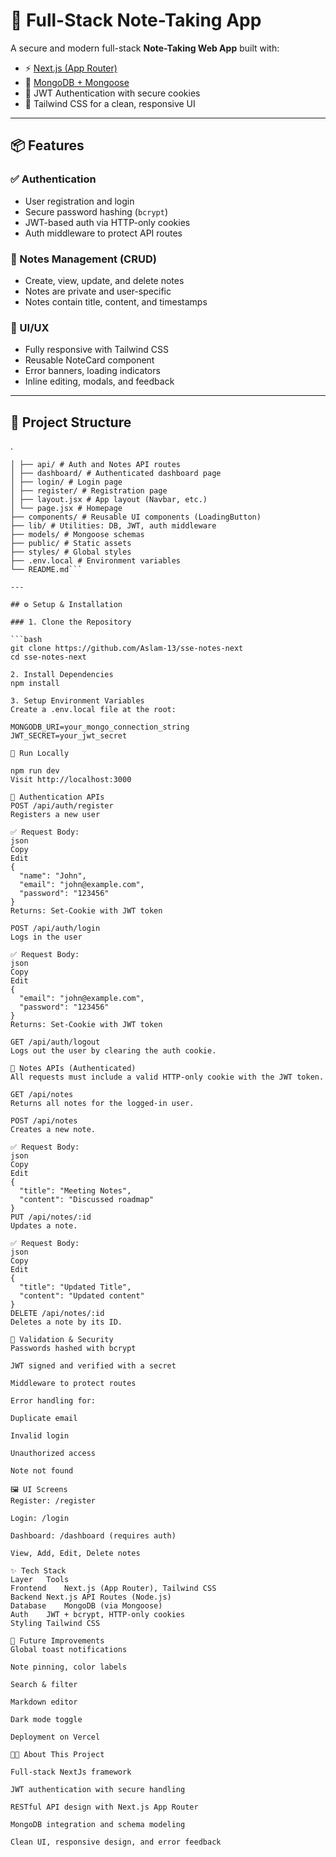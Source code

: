 # 📝 Full-Stack Note-Taking App

A secure and modern full-stack **Note-Taking Web App** built with:

- ⚡️ [Next.js (App Router)](https://nextjs.org/docs/app)
- 🌿 [MongoDB + Mongoose](https://mongoosejs.com/)
- 🔐 JWT Authentication with secure cookies
- 💨 Tailwind CSS for a clean, responsive UI

---

## 📦 Features

### ✅ Authentication
- User registration and login
- Secure password hashing (`bcrypt`)
- JWT-based auth via HTTP-only cookies
- Auth middleware to protect API routes

### 📝 Notes Management (CRUD)
- Create, view, update, and delete notes
- Notes are private and user-specific
- Notes contain title, content, and timestamps

### 💄 UI/UX
- Fully responsive with Tailwind CSS
- Reusable NoteCard component
- Error banners, loading indicators
- Inline editing, modals, and feedback

---

## 📁 Project Structure

.
```├── app/ # Next.js App Router (frontend & API routes)
│ ├── api/ # Auth and Notes API routes
│ ├── dashboard/ # Authenticated dashboard page
│ ├── login/ # Login page
│ ├── register/ # Registration page
│ ├── layout.jsx # App layout (Navbar, etc.)
│ └── page.jsx # Homepage
├── components/ # Reusable UI components (LoadingButton)
├── lib/ # Utilities: DB, JWT, auth middleware
├── models/ # Mongoose schemas
├── public/ # Static assets
├── styles/ # Global styles
├── .env.local # Environment variables
└── README.md```
 
---

## ⚙️ Setup & Installation

### 1. Clone the Repository

```bash
git clone https://github.com/Aslam-13/sse-notes-next
cd sse-notes-next

2. Install Dependencies 
npm install

3. Setup Environment Variables
Create a .env.local file at the root:

MONGODB_URI=your_mongo_connection_string
JWT_SECRET=your_jwt_secret

🚀 Run Locally
 
npm run dev
Visit http://localhost:3000

🔐 Authentication APIs
POST /api/auth/register
Registers a new user

✅ Request Body:
json
Copy
Edit
{
  "name": "John",
  "email": "john@example.com",
  "password": "123456"
}
Returns: Set-Cookie with JWT token

POST /api/auth/login
Logs in the user

✅ Request Body:
json
Copy
Edit
{
  "email": "john@example.com",
  "password": "123456"
}
Returns: Set-Cookie with JWT token

GET /api/auth/logout
Logs out the user by clearing the auth cookie.

📝 Notes APIs (Authenticated)
All requests must include a valid HTTP-only cookie with the JWT token.

GET /api/notes
Returns all notes for the logged-in user.

POST /api/notes
Creates a new note.

✅ Request Body:
json
Copy
Edit
{
  "title": "Meeting Notes",
  "content": "Discussed roadmap"
}
PUT /api/notes/:id
Updates a note.

✅ Request Body:
json
Copy
Edit
{
  "title": "Updated Title",
  "content": "Updated content"
}
DELETE /api/notes/:id
Deletes a note by its ID.

🧪 Validation & Security
Passwords hashed with bcrypt

JWT signed and verified with a secret

Middleware to protect routes

Error handling for:

Duplicate email

Invalid login

Unauthorized access

Note not found

🖼️ UI Screens
Register: /register

Login: /login

Dashboard: /dashboard (requires auth)

View, Add, Edit, Delete notes

✨ Tech Stack
Layer	Tools
Frontend	Next.js (App Router), Tailwind CSS
Backend	Next.js API Routes (Node.js)
Database	MongoDB (via Mongoose)
Auth	JWT + bcrypt, HTTP-only cookies
Styling	Tailwind CSS

📌 Future Improvements
Global toast notifications

Note pinning, color labels

Search & filter

Markdown editor

Dark mode toggle

Deployment on Vercel

👨‍💻 About This Project 

Full-stack NextJs framework

JWT authentication with secure handling

RESTful API design with Next.js App Router

MongoDB integration and schema modeling

Clean UI, responsive design, and error feedback


